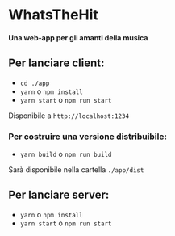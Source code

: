 
# WhatsTheHit

#### Una web-app per gli amanti della musica

## Per lanciare client:

* ```cd ./app```
* ```yarn``` o ```npm install```
* ```yarn start``` o ```npm run start```

Disponibile a ```http://localhost:1234```

### Per costruire una versione distribuibile:

* ```yarn build``` o ```npm run build```

Sarà disponibile nella cartella ```./app/dist```

## Per lanciare server:

* ```yarn``` o ```npm install```
* ```yarn start``` o ```npm run start```